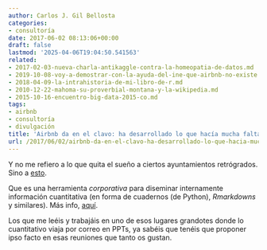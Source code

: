 ```yaml
---
author: Carlos J. Gil Bellosta
categories:
- consultoría
date: 2017-06-02 08:13:06+00:00
draft: false
lastmod: '2025-04-06T19:04:50.541563'
related:
- 2017-02-03-nueva-charla-antikaggle-contra-la-homeopatia-de-datos.md
- 2019-10-08-voy-a-demostrar-con-la-ayuda-del-ine-que-airbnb-no-existe.md
- 2018-04-09-la-intrahistoria-de-mi-libro-de-r.md
- 2010-12-22-mahoma-su-proverbial-montana-y-la-wikipedia.md
- 2015-10-16-encuentro-big-data-2015-co.md
tags:
- airbnb
- consultoría
- divulgación
title: 'Airbnb da en el clavo: ha desarrollado lo que hacía mucha falta'
url: /2017/06/02/airbnb-da-en-el-clavo-ha-desarrollado-lo-que-hacia-mucha-falta/
---
```


Y no me refiero a lo que quita el sueño a ciertos ayuntamientos retrógrados. Sino a [esto](https://github.com/airbnb/knowledge-repo).

Que es una herramienta _corporativa_ para diseminar internamente información cuantitativa (en forma de cuadernos (de Python), _Rmarkdowns_ y similares). Más info, [aquí](https://medium.com/airbnb-engineering/scaling-knowledge-at-airbnb-875d73eff091).

Los que me leéis y trabajáis en uno de esos lugares grandotes donde lo cuantitativo viaja por correo en PPTs, ya sabéis que tenéis que proponer ipso facto en esas reuniones que tanto os gustan.